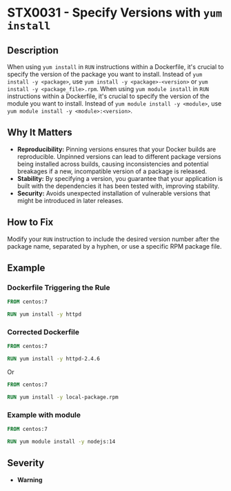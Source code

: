 # STX0031 - Specify Versions with `yum install`

## Description

When using `yum install` in `RUN` instructions within a Dockerfile, it's crucial to specify the version of the package you want to install. Instead of `yum install -y <package>`, use `yum install -y <package>-<version>` or `yum install -y <package_file>.rpm`.
When using `yum module install` in `RUN` instructions within a Dockerfile, it's crucial to specify the version of the module you want to install. Instead of `yum module install -y <module>`, use `yum module install -y <module>:<version>`.

## Why It Matters

-   **Reproducibility:** Pinning versions ensures that your Docker builds are reproducible. Unpinned versions can lead to different package versions being installed across builds, causing inconsistencies and potential breakages if a new, incompatible version of a package is released.
-   **Stability:** By specifying a version, you guarantee that your application is built with the dependencies it has been tested with, improving stability.
-   **Security:**  Avoids unexpected installation of vulnerable versions that might be introduced in later releases.

## How to Fix

Modify your `RUN` instruction to include the desired version number after the package name, separated by a hyphen, or use a specific RPM package file.

## Example

### Dockerfile Triggering the Rule

```dockerfile
FROM centos:7

RUN yum install -y httpd
```

### Corrected Dockerfile

```dockerfile
FROM centos:7

RUN yum install -y httpd-2.4.6
```

Or

```dockerfile
FROM centos:7

RUN yum install -y local-package.rpm
```
### Example with module

```dockerfile
FROM centos:7

RUN yum module install -y nodejs:14
```

## Severity

  - **Warning**

